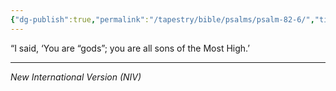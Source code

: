 ```yaml
---
{"dg-publish":true,"permalink":"/tapestry/bible/psalms/psalm-82-6/","title":"Psalm 82:6","tags":["bible-verse","bible-verse"],"dgHomeLink":true,"dgShowLocalGraph":true,"dgEnableSearch":true}
---
```


“I said, ‘You are “gods”; you are all sons of the Most High.’

---
*New International Version (NIV)*